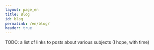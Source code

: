 ```yaml
---
layout: page_en
title: Blog
id: blog
permalink: /en/blog/
header: true
---
```

TODO: a list of links to posts about various subjects (I hope, with time)
